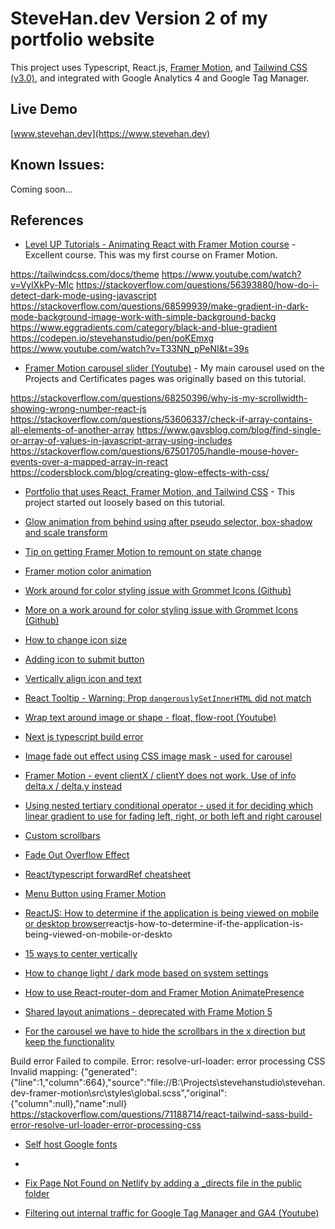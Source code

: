 # SteveHan.dev Version 2 of my portfolio website

This project uses Typescript, React.js, [Framer Motion](https://www.framer.com/motion/), and [Tailwind CSS](https://tailwindcss.com/) [(v3.0)](https://tailwindcss.com/blog/tailwindcss-v3), and integrated with Google Analytics 4 and Google Tag Manager.



## Live Demo
[www.stevehan.dev](https://www.stevehan.dev)

## Known Issues:

Coming soon...

## References

* [Level UP Tutorials - Animating React with Framer Motion course](https://levelup.video/tutorials/animating-react-with-framer-motion) - Excellent course.  This was my first course on Framer Motion.

https://tailwindcss.com/docs/theme
https://www.youtube.com/watch?v=VylXkPy-MIc
https://stackoverflow.com/questions/56393880/how-do-i-detect-dark-mode-using-javascript
https://stackoverflow.com/questions/68599939/make-gradient-in-dark-mode-background-image-work-with-simple-background-backg
https://www.eggradients.com/category/black-and-blue-gradient
https://codepen.io/stevehanstudio/pen/poKEmxg
https://www.youtube.com/watch?v=T33NN_pPeNI&t=39s

* [Framer Motion carousel slider (Youtube)](https://www.youtube.com/watch?v=W0bEL93tt4k) - My main carousel used on the Projects and Certificates pages was originally based on this tutorial.

https://stackoverflow.com/questions/68250396/why-is-my-scrollwidth-showing-wrong-number-react-js
https://stackoverflow.com/questions/53606337/check-if-array-contains-all-elements-of-another-array
https://www.gavsblog.com/blog/find-single-or-array-of-values-in-javascript-array-using-includes
https://stackoverflow.com/questions/67501705/handle-mouse-hover-events-over-a-mapped-array-in-react
https://codersblock.com/blog/creating-glow-effects-with-css/

* [Portfolio that uses React, Framer Motion, and Tailwind CSS](https://www.youtube.com/watch?v=urgi2iz9P6U&t=274s) - This project started out loosely based on this tutorial.

* [Glow animation from behind using after pseudo selector, box-shadow and scale transform](https://www.youtube.com/watch?v=5JCEZNfndoQ)

* [Tip on getting Framer Motion to remount on state change](https://stackoverflow.com/questions/69051279/how-to-animate-on-each-state-change-using-framer-motion)

* [Framer motion color animation](https://framerbook.com/animation/example-animations/23-colors-keyframe-animation/)

* [Work around for color styling issue with Grommet Icons (Github)](https://github.com/grommet/grommet-icons/issues/171)
* [More on a work around for color styling issue with Grommet Icons (Github)](https://github.com/react-icons/react-icons/issues/404)

* [How to change icon size](https://stackoverflow.com/questions/43768629/how-to-scale-large-font-awesome-icons-from-the-react-icons-package)

* [Adding icon to submit button](https://stackoverflow.com/questions/9376192/add-icon-to-submit-button-in-twitter-bootstrap-2)

* [Vertically align icon and text](https://stackoverflow.com/questions/22545325/how-to-vertically-align-text-with-icon-font)

* [React Tooltip - Warning: Prop `dangerouslySetInnerHTML` did not match](https://github.com/ReactTooltip/react-tooltip/issues/675)

* [Wrap text around image or shape - float, flow-root (Youtube)](https://www.youtube.com/watch?v=sifXs4XVK7g)

* [Next js typescript build error](https://nextjs.org/docs/api-reference/next.config.js/ignoring-typescript-errors)

* [Image fade out effect using CSS image mask - used for carousel](https://www.youtube.com/watch?v=1Xo5IVXW4vY)

* [Framer Motion - event clientX / clientY does not work.  Use of info delta.x / delta.y instead](https://stackoverflow.com/questions/68342036/reactjs-calculating-direction-of-joystick-while-dragging-using-framer-motion)

* [Using nested tertiary conditional operator - used it for deciding which linear gradient to use for fading left, right, or both left and right carousel](https://javascript.plainenglish.io/javascript-nested-ternary-operator-dc28551fb8c3)

* [Custom scrollbars](https://www.youtube.com/watch?v=lvKK2fs6h4I)

* [Fade Out Overflow Effect](https://pqina.nl/blog/fade-out-overflow-using-css-mask-image/)

* [React/typescript forwardRef cheatsheet](https://react-typescript-cheatsheet.netlify.app/docs/basic/getting-started/forward_and_create_ref/)

* [Menu Button using Framer Motion](https://codesandbox.io/s/hamburger-menu-with-framer-motion-iwxtp?file=/src/index.tsx)

* [ReactJS: How to determine if the application is being viewed on mobile or desktop browser](https://stackoverflow.com/questions/39435395/)reactjs-how-to-determine-if-the-application-is-being-viewed-on-mobile-or-deskto

* [15 ways to center vertically](https://blog.logrocket.com/15-ways-implement-vertical-alignment-css/)

* [How to change light / dark mode based on system settings](https://www.section.io/engineering-education/watch-for-system-dark-mode-using-js-css/)

* [How to use React-router-dom and Framer Motion AnimatePresence](https://stackoverflow.com/questions/70239122/react-router-dom-v6-with-framer-motion-v4)

* [Shared layout animations - deprecated with Frame Motion 5](https://www.framer.com/docs/guide-upgrade/##shared-layout-animations)

* [For the carousel we have to hide the scrollbars in the x direction but keep the functionality](https://www.w3schools.com/howto/howto_css_hide_scrollbars.asp)

Build error
Failed to compile.
Error: resolve-url-loader: error processing CSS
  Invalid mapping: {"generated":{"line":1,"column":664},"source":"file://B:\\Projects\\stevehanstudio\\stevehan.dev-framer-motion\\src\\styles\\global.scss","original":{"column":null},"name":null}
https://stackoverflow.com/questions/71188714/react-tailwind-sass-build-error-resolve-url-loader-error-processing-css

* [Self host Google fonts](https://webdesign.tutsplus.com/tutorials/how-to-self-host-google-fonts--cms-34775)

* [](https://gwfh.mranftl.com/fonts)

* [Fix Page Not Found on Netlify by adding a _directs file in the public folder](https://www.freecodecamp.org/news/how-to-deploy-a-routed-react-app-to-netlify/)

* [Filtering out internal traffic for Google Tag Manager and GA4 (Youtube)](https://www.youtube.com/watch?v=018vb5hDtE8)
